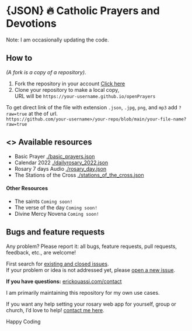 # {JSON} 🔥 Catholic Prayers and Devotions
Note: I am occasionally updating the code.

## How to
 *(A fork is a copy of a repository)*.
1. Fork the repository in your account [Click here](https://github.com/erickouassi/openPrayers/fork)
2. Clone your repository to make a local copy,<br />
URL will be `https://your-username.github.io/openPrayers`

To get direct link of the file with extension `.json`, `.jpg`, `png`, and `mp3` add `?raw=true` at the of url.<br />
`https://github.com/your-username>/your-repo/blob/main/your-file-name?raw=true`

## <> Available resources
- Basic Prayer [./basic_prayers.json](https://raw.githubusercontent.com/erickouassi/openPrayers/main/basic_prayers.json)
- Calendar 2022 [./dailyrosary_2022.json](https://raw.githubusercontent.com/erickouassi/openPrayers/main/rosary/dailyrosary_2022.json)
- Rosary 7 days Audio [./rosary_day.json](https://raw.githubusercontent.com/erickouassi/openPrayers/main/rosary/rosary_day.json)
- The Stations of the Cross [./stations_of_the_cross.json](https://raw.githubusercontent.com/erickouassi/openPrayers/main/stations_of_the_cross.json)

#### Other Resources
- The saints `Coming soon!`
- The verse of the day `Coming soon!`
- Divine Mercy Novena `Coming soon!`


## Bugs and feature requests
Any problem? Please report it: all bugs, feature requests, pull requests, feedback, etc., are welcome!

First search for [existing and closed issues](https://github.com/erickouassi/openPrayers/issues?utf8=%E2%9C%93&q=is%3Aissue). <br />
If your problem or idea is not addressed yet, please [open a new issue](https://github.com/erickouassi/openPrayers/issues/new/choose).

**If you have questions:**  [erickouassi.com/contact](https://erickouassi.com/contact.html)

I am primarily maintaining this repository for my own use cases. 

If you want any help setting your rosary web app for yourself, group or church, I’d love to help! [contact me here](https://erickouassi.com/contact.html).




Happy Coding